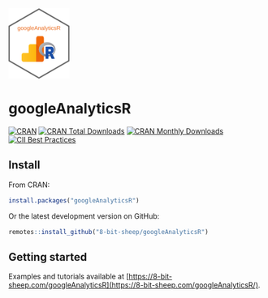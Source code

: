 <img src="https://raw.githubusercontent.com/8-bit-sheep/googleAnalyticsR/master/inst/hexlogo/hex.png" width="120px" />

# googleAnalyticsR

[![CRAN](https://www.r-pkg.org/badges/version/googleAnalyticsR)](https://cran.r-project.org/package=googleAnalyticsR)
[![CRAN Total Downloads](https://cranlogs.r-pkg.org/badges/grand-total/googleAnalyticsR)](https://cranlogs.r-pkg.org/badges/grand-total/googleAnalyticsR)
[![CRAN Monthly Downloads](https://cranlogs.r-pkg.org/badges/googleAnalyticsR)](https://cranlogs.r-pkg.org/badges/googleAnalyticsR)
[![CII Best Practices](https://bestpractices.coreinfrastructure.org/projects/2025/badge)](https://bestpractices.coreinfrastructure.org/projects/2025)

## Install

From CRAN:

```r
install.packages("googleAnalyticsR")
```

Or the latest development version on GitHub:

```r
remotes::install_github("8-bit-sheep/googleAnalyticsR")
```

## Getting started

Examples and tutorials available at [https://8-bit-sheep.com/googleAnalyticsR](https://8-bit-sheep.com/googleAnalyticsR/).
